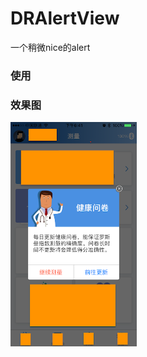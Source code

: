 # DRAlertView
一个稍微nice的alert

<h3>使用</h3>


<h3>效果图</h3>
<img src='https://github.com/jakajacky/DRAlertView/blob/master/IMG_0018.PNG' width='40%'>
